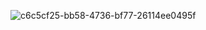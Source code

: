 
![c6c5cf25-bb58-4736-bf77-26114ee0495f](https://github.com/user-attachments/assets/12e34aaa-6ac3-4f00-a77f-11dd3095c233)

